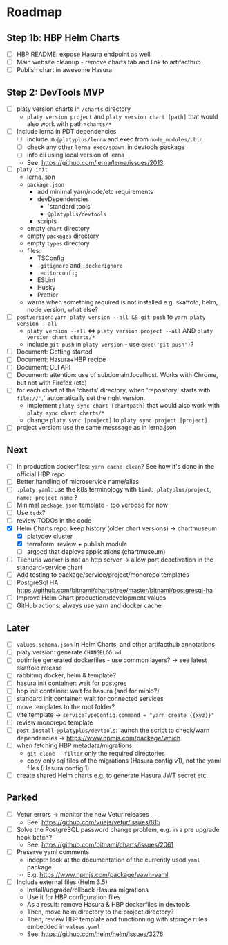 # Roadmap

## Step 1b: HBP Helm Charts
- [ ] HBP README: expose Hasura endpoint as well
- [ ] Main website cleanup - remove charts tab and link to artifacthub
- [ ] Publish chart in awesome Hasura

## Step 2: DevTools MVP
- [ ] platy version charts in `/charts` directory
  - `platy version project` and `platy version chart [path]` that would also work with path=`charts/*`
- [ ] Include lerna in PDT dependencies
  - [ ] include in `@platyplus/lerna` and exec from `node_modules/.bin`
  - [ ] check any other `lerna exec/spawn `in devtools package
  - [ ] info cli using local version of lerna
  - See: https://github.com/lerna/lerna/issues/2013
- [ ] `platy init`
  - lerna.json
  - `package.json`
    - add minimal yarn/node/etc requirements
    - devDependencies
      - 'standard tools'
      - `@platyplus/devtools`
    - scripts
  - empty `chart` directory
  - empty `packages` directory
  - empty `types` directory
  - files:
    - TSConfig
    - `.gitignore` and `.dockerignore`
    - `.editorconfig`
    - ESLint
    - Husky
    - Prettier
  - warns when something required is not installed e.g. skaffold, helm, node version, what else?
- [ ] `postversion`: `yarn platy version --all && git push` to `yarn platy version --all`
  - `platy version --all` <=> `platy version project --all` AND `platy version chart charts/*`
  - include `git push` in `platy version` - use `exec('git push')`?
- [ ] Document: Getting started
- [ ] Document: Hasura+HBP recipe
- [ ] Document: CLI API
- [ ] Document: attention: use of subdomain.localhost. Works with Chrome, but not with Firefox (etc)
- [ ] for each chart of the 'charts' directory, when 'repository' starts with `file://'`,` automatically set the right version.
  - implement `platy sync chart [chartpath]` that would also work with `platy sync chart charts/*`
  - change `platy sync [project]` to `platy sync project [project]`
- [ ] project version: use the same messsage as in lerna.json
## Next
- [ ] In production dockerfiles: `yarn cache clean`? See how it's done in the official HBP repo
- [ ] Better handling of microservice name/alias
- [ ] `.platy.yaml`: use the k8s terminology with `kind: platyplus/project`, `name: project name` ?
- [ ] Minimal `package.json` template - too verbose for now
- [ ] Use `tsdx`?
- [ ] review TODOs in the code
- [x] Helm Charts repo: keep history (older chart versions) -> chartmuseum
  - [x] platydev cluster
  - [x] terraform: review + publish module
  - [ ] argocd that deploys applications (chartmuseum)
- [ ] Tilehuria worker is not an http server -> allow port deactivation in the standard-service chart
- [ ] Add testing to package/service/project/monorepo templates
- [ ] PostgreSql HA https://github.com/bitnami/charts/tree/master/bitnami/postgresql-ha
- [ ] Improve Helm Chart production/development values
- [ ] GitHub actions: always use yarn and docker cache
## Later
- [ ] `values.schema.json` in Helm Charts, and other artifacthub annotations
- [ ] platy version: generate `CHANGELOG.md`
- [ ] optimise generated dockerfiles - use common layers? -> see latest skaffold release
- [ ] rabbitmq docker, helm & template?
- [ ] hasura init container: wait for postgres
- [ ] hbp init container: wait for hasura (and for minio?)
- [ ] standard init container: wait for connected services
- [ ] move templates to the root folder?
- [ ] vite template -> `serviceTypeConfig.command = "yarn create {{xyz}}"`
- [ ] review monorepo template
- [ ] `post-install @platyplus/devtools`: launch the script to check/warn dependencies -> https://www.npmjs.com/package/which
- [ ] when fetching HBP metadata/migrations:
  - `git clone --filter` only the required directories
  - copy only sql files of the migrations (Hasura config v1), not the yaml files (Hasura config 1)
- [ ] create shared Helm charts e.g. to generate Hasura JWT secret etc.
## Parked
- [ ] Vetur errors -> monitor the new Vetur releases
  - See: https://github.com/vuejs/vetur/issues/815
- [ ] Solve the PostgreSQL password change problem, e.g. in a pre upgrade hook batch?
  - See: https://github.com/bitnami/charts/issues/2061
- [ ] Preserve yaml comments
  - indepth look at the documentation of the currently used `yaml` package
  - E.g. https://www.npmjs.com/package/yawn-yaml
- [ ] Include external files (Helm 3.5)
  - Install/upgrade/rollback Hasura migrations
  - Use it for HBP configuration files
  - As a result: remove Hasura & HBP dockerfiles in devtools
  - Then, move helm directory to the project directory?
  - Then, review HBP template and functionning with storage rules embedded in `values.yaml`
  - See: https://github.com/helm/helm/issues/3276
